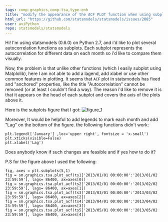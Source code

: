 ```yaml
---
tags: comp-graphics,comp-tsa,type-enh
title: "modify the appearance of the ACF PLOT function when using subplots"
html_url: "https://github.com/statsmodels/statsmodels/issues/2085"
user: aviPython
repo: statsmodels/statsmodels
---
```


Hi!
I'm using statsmodels (0.6.0) on Python 2.7, and i'd like to plot several autocorrelation functions  as subplots. Each subplot represents the autocorrelation for different data on each month so i'd like to compare them visually. 

Now, the problem is that unlike other functions (which I easily subplot using Matplolib), here I am not able to add a lagend, add xlabel or use other common features in plotting. It seems that `ACF` plot in statsmodels has fixed and "anchored" properties, like the title "Autocorrelation" cannot be removed (or at least I couldn't find a way). The reason i'd like to remove it is that it appears on the head of each subplot and covers the axis of the plots above it.

Here is the subplots figure that I got:
![figure_1](https://cloud.githubusercontent.com/assets/8626306/4964906/1842c884-6774-11e4-84b8-a9367b8c0fd4.png)

Moreover, It would be helpful to add legends to mark each month and add "Lag" on the bottom of the figure. 
the following functions didn't work:

```
plt.legend(['January'] ,loc='upper right', fontsize = 'x-small')
plt.xticks(visible=False)
plt.xlabel('Lag')
```

Does anybody know if such changes are feasible and if yes how to do it?  

P.S
for the figure above I used the following:

```
fig, axes = plt.subplots(5,1)
fig = sm.graphics.tsa.plot_acf(ts1['2013/01/01 00:00:00':'2013/01/02 23:59:59'], lags= 86400, ax=axes[0])
fig = sm.graphics.tsa.plot_acf(ts2['2013/02/01 00:00:00':'2013/02/02 23:59:59'], lags= 86400, ax=axes[1])
fig = sm.graphics.tsa.plot_acf(ts3['2013/03/01 00:00:00':'2013/03/02 23:59:59'], lags= 86400, ax=axes[2])
fig = sm.graphics.tsa.plot_acf(ts4['2013/04/01 00:00:00':'2013/04/02 23:59:59'], lags= 86400, ax=axes[3])
fig = sm.graphics.tsa.plot_acf(ts5['2013/05/01 00:00:00':'2013/05/02 23:59:59'], lags= 86400, ax=axes[4])
```
